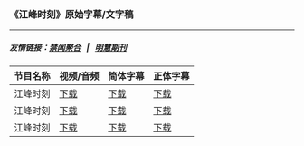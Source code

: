 ### 《江峰时刻》原始字幕/文字稿
---
##### 友情链接：[禁闻聚合](https://github.com/gfw-breaker/banned-news) &nbsp;&nbsp;|&nbsp;&nbsp; [明慧期刊](https://github.com/gfw-breaker/mh-qikan) 
| 节目名称 | 视频/音频 | 简体字幕 | 正体字幕 |
|---|---|---|---|
| 江峰时刻 | [下载](https://y2mate.com/zh-cn/search/VObnwHEZ59s) | [下载](../channels/jiangfeng/_VObnwHEZ59s.srt?raw=true) | [下载](../channels/jiangfeng/_VObnwHEZ59s.tw.srt?raw=true) | 
| 江峰时刻 | [下载](https://y2mate.com/zh-cn/search/tpKo8SHPVLM) | [下载](../channels/jiangfeng/_tpKo8SHPVLM.srt?raw=true) | [下载](../channels/jiangfeng/_tpKo8SHPVLM.tw.srt?raw=true) | 
| 江峰时刻 | [下载](https://y2mate.com/zh-cn/search/FR-tgl7jbjA) | [下载](../channels/jiangfeng/_FR-tgl7jbjA.srt?raw=true) | [下载](../channels/jiangfeng/_FR-tgl7jbjA.tw.srt?raw=true) | 
